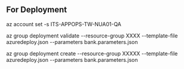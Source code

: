 
## For Deployment

az account set -s  ITS-APPOPS-TW-NUA01-QA

az group deployment validate --resource-group  XXXX --template-file azuredeploy.json --parameters bank.parameters.json

az group deployment create --resource-group  XXXXX --template-file azuredeploy.json --parameters bank.parameters.json

